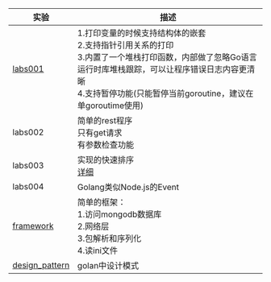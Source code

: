 
| 实验 | 描述 |
| ------ | ------ |
| [labs001](https://github.com/NicholeGit/notes/tree/master/golang/labs001) |1.打印变量的时候支持结构体的嵌套<br>2.支持指针引用关系的打印<br>3.内置了一个堆栈打印函数，内部做了忽略Go语言运行时库堆栈跟踪，可以让程序错误日志内容更清晰<br>4.支持暂停功能(只能暂停当前goroutine，建议在单goroutime使用) |
|labs002|简单的rest程序<br>只有get请求<br>有参数检查功能<br>|
|labs003|实现的快速排序<br>[详细](http://studygolang.com/articles/992)|
|labs004|Golang类似Node.js的Event|
|[framework](https://github.com/NicholeGit/notes/tree/master/golang/framework)|简单的框架：<br>1.访问mongodb数据库<br>2.网络层<br>3.包解析和序列化<br>4.读ini文件|
|[design_pattern](https://github.com/NicholeGit/notes/tree/master/golang/design_pattern)|golan中设计模式|
